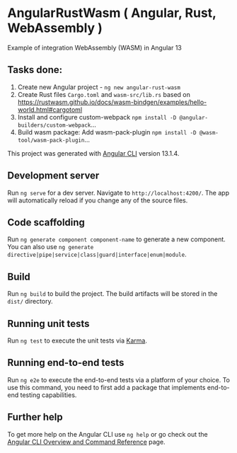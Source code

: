 # AngularRustWasm ( Angular, Rust, WebAssembly )
Example of integration WebAssembly (WASM) in Angular 13

## Tasks done:
1. Create new Angular project - `ng new angular-rust-wasm`
2. Create Rust files `Cargo.toml` and `wasm-src/lib.rs` based on https://rustwasm.github.io/docs/wasm-bindgen/examples/hello-world.html#cargotoml
3. Install and configure custom-webpack `npm install -D @angular-builders/custom-webpack`...
4. Build wasm package: Add wasm-pack-plugin `npm install -D @wasm-tool/wasm-pack-plugin`...

This project was generated with [Angular CLI](https://github.com/angular/angular-cli) version 13.1.4.

## Development server

Run `ng serve` for a dev server. Navigate to `http://localhost:4200/`. The app will automatically reload if you change any of the source files.

## Code scaffolding

Run `ng generate component component-name` to generate a new component. You can also use `ng generate directive|pipe|service|class|guard|interface|enum|module`.

## Build

Run `ng build` to build the project. The build artifacts will be stored in the `dist/` directory.

## Running unit tests

Run `ng test` to execute the unit tests via [Karma](https://karma-runner.github.io).

## Running end-to-end tests

Run `ng e2e` to execute the end-to-end tests via a platform of your choice. To use this command, you need to first add a package that implements end-to-end testing capabilities.

## Further help

To get more help on the Angular CLI use `ng help` or go check out the [Angular CLI Overview and Command Reference](https://angular.io/cli) page.
